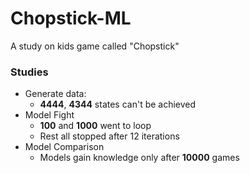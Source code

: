 # Chopstick-ML
A study on kids game called "Chopstick"

### Studies
- Generate data:  
  - **4444**, **4344** states can't be achieved    
- Model Fight
  - **100** and **1000** went to loop
  - Rest all stopped after 12 iterations
- Model Comparison
  - Models gain knowledge only after **10000** games
